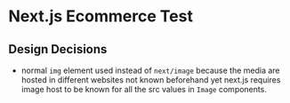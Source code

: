 
# Next.js Ecommerce Test

## Design Decisions

- normal `img` element used instead of `next/image` because the media are hosted in different websites not known beforehand yet next.js requires image host to be known for all the src values in `Image` components. 